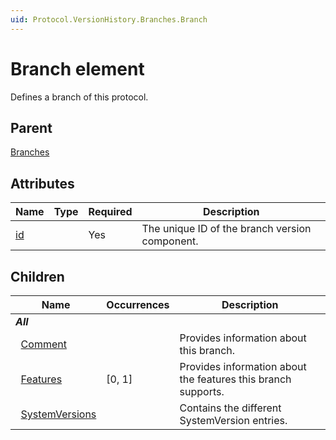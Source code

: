 ```yaml
---
uid: Protocol.VersionHistory.Branches.Branch
---
```


# Branch element

Defines a branch of this protocol.

## Parent

[Branches](xref:Protocol.VersionHistory.Branches)

## Attributes

|Name|Type|Required|Description|
|--- |--- |--- |--- |
|[id](xref:Protocol.VersionHistory.Branches.Branch-id)||Yes|The unique ID of the branch version component.|

## Children

|Name|Occurrences|Description|
|--- |--- |--- |
|***All***|||
|&nbsp;&nbsp;[Comment](xref:Protocol.VersionHistory.Branches.Branch.Comment)||Provides information about this branch.|
|&nbsp;&nbsp;[Features](xref:Protocol.VersionHistory.Branches.Branch.Features)|[0, 1]|Provides information about the features this branch supports.|
|&nbsp;&nbsp;[SystemVersions](xref:Protocol.VersionHistory.Branches.Branch.SystemVersions)||Contains the different SystemVersion entries.|
